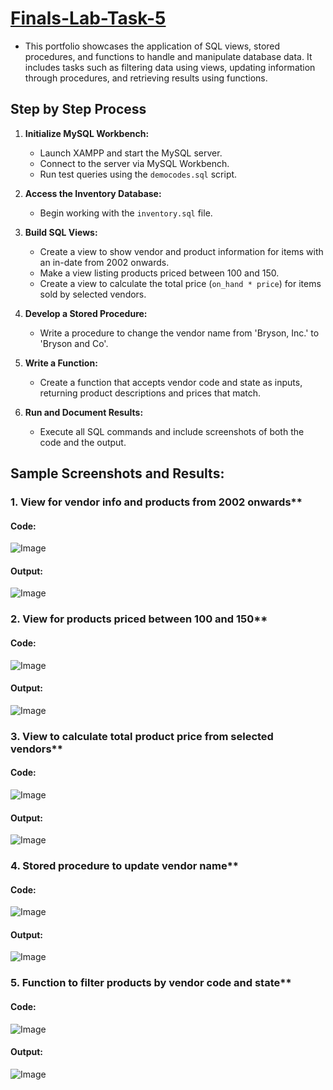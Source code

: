 # [Finals-Lab-Task-5](https://github.com/user-attachments/files/20138406/Halili.Lab.Task.5.docx)
- This portfolio showcases the application of SQL views, stored procedures, and functions to handle and manipulate database data. It includes tasks such as filtering data using views, updating information through procedures, and retrieving results using functions.

## Step by Step Process

1. **Initialize MySQL Workbench:**

   * Launch XAMPP and start the MySQL server.
   * Connect to the server via MySQL Workbench.
   * Run test queries using the `democodes.sql` script.

2. **Access the Inventory Database:**

   * Begin working with the `inventory.sql` file.

3. **Build SQL Views:**

   * Create a view to show vendor and product information for items with an in-date from 2002 onwards.
   * Make a view listing products priced between 100 and 150.
   * Create a view to calculate the total price (`on_hand * price`) for items sold by selected vendors.

4. **Develop a Stored Procedure:**

   * Write a procedure to change the vendor name from 'Bryson, Inc.' to 'Bryson and Co'.

5. **Write a Function:**

   * Create a function that accepts vendor code and state as inputs, returning product descriptions and prices that match.

6. **Run and Document Results:**

   * Execute all SQL commands and include screenshots of both the code and the output.



## Sample Screenshots and Results:

### 1. View for vendor info and products from 2002 onwards**
#### Code:
![Image](https://github.com/user-attachments/assets/588bcf3e-9c55-4b1b-9ce2-355c480fb1d0)
#### Output:
![Image](https://github.com/user-attachments/assets/b56d25dc-6312-494b-a192-5c76d125572d)

### 2. View for products priced between 100 and 150**

#### Code:
![Image](https://github.com/user-attachments/assets/f704bb34-abdc-4ca6-971b-597c7077044a)
#### Output:
![Image](https://github.com/user-attachments/assets/8bd906ef-22cc-46d6-9776-1239cfb210b8)

### 3. View to calculate total product price from selected vendors**

#### Code:
![Image](https://github.com/user-attachments/assets/b770922d-e6b9-4f25-83e1-b3b488d8abb2)
#### Output:
![Image](https://github.com/user-attachments/assets/660a718c-da43-4eb0-9f42-f19a60637c89)
### 4. Stored procedure to update vendor name**

#### Code:
![Image](https://github.com/user-attachments/assets/dca28b72-c223-42e4-9031-c6c1c2eaaf30)

#### Output:
![Image](https://github.com/user-attachments/assets/90f12ea7-f646-43f9-898f-a832b0a1a971)
### 5. Function to filter products by vendor code and state**

#### Code:
![Image](https://github.com/user-attachments/assets/9b42d3e9-a178-4430-be65-3fdf0abdc37b)
#### Output:
![Image](https://github.com/user-attachments/assets/9ccd3e8b-5f13-471c-b001-9cae3f2edfb0)
